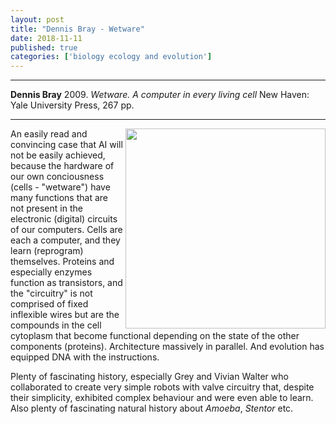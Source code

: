 ```yaml
---
layout: post
title: "Dennis Bray - Wetware"
date: 2018-11-11
published: true
categories: ['biology ecology and evolution']
---
```



***
<b>Dennis Bray</b> 2009. _Wetware. A computer in every living cell_ New Haven: Yale University Press, 267 pp.

***

<img align="right" width="320" src="https://yalebooks.yale.edu/sites/default/files/styles/book_jacket/public/imagecache/external/c2383ec9ba9aad2ec3887e56004a51e8.jpg?itok=tJ3UoBRA" alt=""> 

An easily read and convincing case that AI will not be easily achieved, because the hardware of our own conciousness (cells - "wetware") have many functions that are not present in the electronic (digital) circuits of our computers.  Cells are each a computer, and they learn (reprogram) themselves.  Proteins and especially enzymes function as transistors, and the "circuitry" is not comprised of fixed inflexible wires but are the compounds in the cell cytoplasm that become functional depending on the state of the other components (proteins). Architecture massively in parallel.  And evolution has equipped DNA with the instructions.

Plenty of fascinating history, especially Grey and Vivian Walter who collaborated to create very simple robots with valve circuitry that, despite their simplicity, exhibited complex behaviour and were even able to learn. Also plenty of fascinating natural history about <i>Amoeba</i>, <i>Stentor</i> etc.
